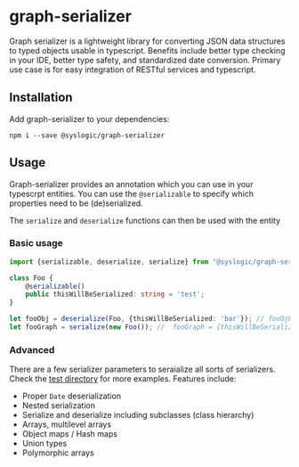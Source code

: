 # graph-serializer

Graph serializer is a lightweight library for converting JSON data structures to typed objects usable in typescript. Benefits include better type checking in your IDE, better type safety, and standardized date conversion. Primary use case is for easy integration of RESTful services and typescript.

## Installation

Add graph-serializer to your dependencies:
```shell
npm i --save @syslogic/graph-serializer
```

## Usage

Graph-serializer provides an annotation which you can use in your typescrpt entities. You can use the `@serializable` to specify which properties need to be (de)serialized.

The `serialize` and `deserialize` functions can then be used with the entity

### Basic usage

```typescript
import {serializable, deserialize, serialize} from "@syslogic/graph-serializer"

class Foo {
    @serializable()
    public thisWillBeSerialized: string = 'test';
}

let fooObj = deserialize(Foo, {thisWillBeSerialized: 'bar'}); // fooOjb instanceof Foo === true
let fooGraph = serialize(new Foo()); //  fooGraph = {thisWillBeSerialized: 'bar'}

```

### Advanced

There are a few serializer parameters to seraialize all sorts of serializers. Check the [test directory](tests/) for more examples. Features include:

 - Proper `Date` deserialization
 - Nested serialization
 - Serialize and deserialize including subclasses (class hierarchy)
 - Arrays, multilevel arrays
 - Object maps / Hash maps
 - Union types
 - Polymorphic arrays
